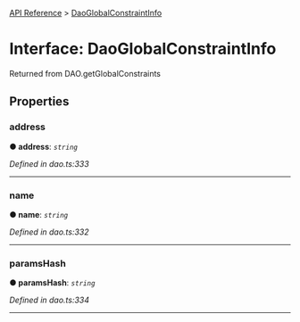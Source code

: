[API Reference](../README.md) > [DaoGlobalConstraintInfo](../interfaces/DaoGlobalConstraintInfo.md)



# Interface: DaoGlobalConstraintInfo


Returned from DAO.getGlobalConstraints


## Properties
<a id="address"></a>

###  address

**●  address**:  *`string`* 

*Defined in dao.ts:333*





___

<a id="name"></a>

###  name

**●  name**:  *`string`* 

*Defined in dao.ts:332*





___

<a id="paramsHash"></a>

###  paramsHash

**●  paramsHash**:  *`string`* 

*Defined in dao.ts:334*





___


